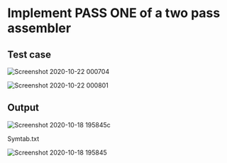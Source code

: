 # Implement PASS ONE of a two pass assembler

## Test case

![Screenshot 2020-10-22 000704](https://user-images.githubusercontent.com/36037989/96767887-c737b280-13fa-11eb-9183-419adfccd22a.png)

![Screenshot 2020-10-22 000801](https://user-images.githubusercontent.com/36037989/96767947-d61e6500-13fa-11eb-86d9-e477f65d9eea.png)

## Output


![Screenshot 2020-10-18 195845c](https://user-images.githubusercontent.com/36037989/96768357-6a88c780-13fb-11eb-8c34-73714a6ece2c.png)

Symtab.txt


![Screenshot 2020-10-18 195845](https://user-images.githubusercontent.com/36037989/96768632-a91e8200-13fb-11eb-87fa-e4e5180a4cdc.png)

